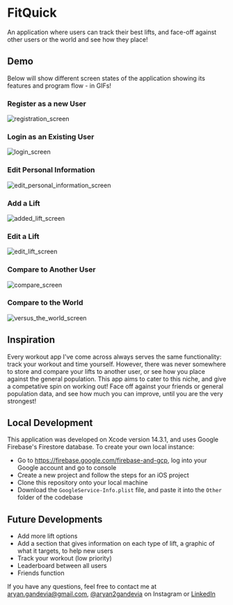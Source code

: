 # FitQuick
An application where users can track their best lifts, and face-off against other users or the world and see how they place!


## Demo
Below will show different screen states of the application showing its features and program flow - in GIFs!
### Register as a new User
![registration_screen](https://github.com/aryan-gandevia/FitQuick-iOS/assets/66334594/669434b0-3149-430b-a199-ed4b8b9bcb9b)

### Login as an Existing User
![login_screen](https://github.com/aryan-gandevia/FitQuick-iOS/assets/66334594/acaadc77-414b-4f59-a8cb-24a87d3dc70d)

### Edit Personal Information
![edit_personal_information_screen](https://github.com/aryan-gandevia/FitQuick-iOS/assets/66334594/b9c3a519-c7ad-4016-aae4-056688fb8b27)

### Add a Lift
![added_lift_screen](https://github.com/aryan-gandevia/FitQuick-iOS/assets/66334594/1b542082-81e4-4b6f-ba8c-df938e35e6d1)

### Edit a Lift
![edit_lift_screen](https://github.com/aryan-gandevia/FitQuick-iOS/assets/66334594/6e587c46-10ad-4ef9-b810-9928daf569df)

### Compare to Another User
![compare_screen](https://github.com/aryan-gandevia/FitQuick-iOS/assets/66334594/ab3ea774-c875-454e-9697-c90ebd73bf19)

### Compare to the World
![versus_the_world_screen](https://github.com/aryan-gandevia/FitQuick-iOS/assets/66334594/fda55447-3271-4108-9923-7e7f36310478)


## Inspiration
Every workout app I've come across always serves the same functionality: track your workout and time yourself. However, there was never somewhere to store and compare your lifts to another user, or see how you place against
the general population. This app aims to cater to this niche, and give a competative spin on working out! Face off against your friends or general population data, and see how much you can improve, until you are the very
strongest!


## Local Development
This application was developed on Xcode version 14.3.1, and uses Google Firebase's Firestore database. To create your own local instance:
- Go to https://firebase.google.com/firebase-and-gcp, log into your Google account and go to console
- Create a new project and follow the steps for an iOS project
- Clone this repository onto your local machine
- Download the `GoogleService-Info.plist` file, and paste it into the `Other` folder of the codebase


## Future Developments
- Add more lift options
- Add a section that gives information on each type of lift, a graphic of what it targets, to help new users
- Track your workout (low priority)
- Leaderboard between all users
- Friends function

If you have any questions, feel free to contact me at aryan.gandevia@gmail.com, [@aryan2gandevia](https://www.instagram.com/aryan2gandevia/) on Instagram or [LinkedIn](https://www.linkedin.com/in/aryangandevia/)
